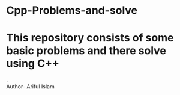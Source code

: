 # Cpp-Problems-and-solve
<h1>This repository consists of some basic problems and there solve using C++</h1>. <br>
Author- Ariful Islam
